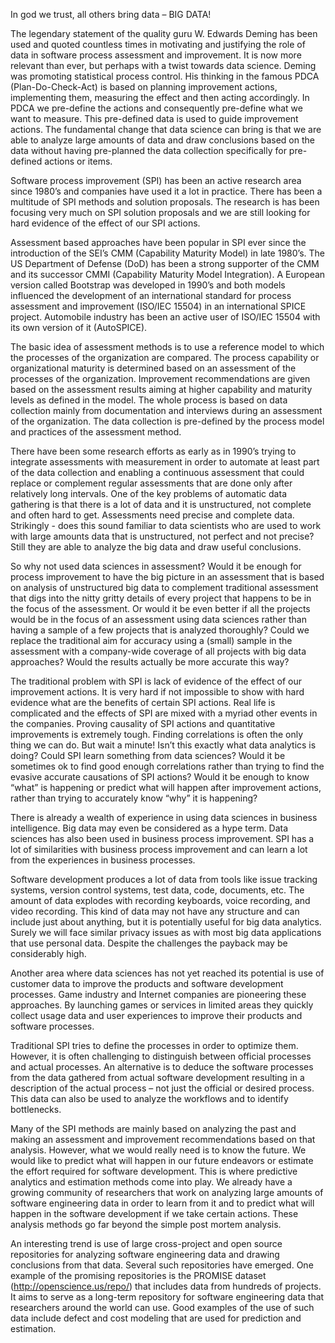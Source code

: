In god we trust, all others bring data – BIG DATA!

The legendary statement of the quality guru W. Edwards Deming has been used and quoted countless times in motivating and justifying the role of data in software process assessment and improvement. It is now more relevant than ever, but perhaps with a twist towards data science. Deming was promoting statistical process control. His thinking in the famous PDCA (Plan-Do-Check-Act) is based on planning improvement actions, implementing them, measuring the effect and then acting accordingly. In PDCA we pre-define the actions and consequently pre-define what we want to measure. This pre-defined data is used to guide improvement actions. The fundamental change that data science can bring is that we are able to analyze large amounts of data and draw conclusions based on the data without having pre-planned the data collection specifically for pre-defined actions or items. 

Software process improvement (SPI) has been an active research area since 1980’s and companies have used it a lot in practice. There has been a multitude of SPI methods and solution proposals. The research is has been focusing very much on SPI solution proposals and we are still looking for hard evidence of the effect of our SPI actions.

Assessment based approaches have been popular in SPI ever since the introduction of the SEI’s CMM (Capability Maturity Model) in late 1980’s. The US Department of Defense (DoD) has been a strong supporter of the CMM and its successor CMMI (Capability Maturity Model Integration). A European version called Bootstrap was developed in 1990’s and both models influenced the development of an international standard for process assessment and improvement (ISO/IEC 15504) in an international SPICE project. Automobile industry has been an active user of ISO/IEC 15504 with its own version of it (AutoSPICE). 

The basic idea of assessment methods is to use a reference model to which the processes of the organization are compared. The process capability or organizational maturity is determined based on an assessment of the processes of the organization. Improvement recommendations are given based on the assessment results aiming at higher capability and maturity levels as defined in the model. The whole process is based on data collection mainly from documentation and interviews during an assessment of the organization. The data collection is pre-defined by the process model and practices of the assessment method.

There have been some research efforts as early as in 1990’s trying to integrate assessments with measurement in order to automate at least part of the data collection and enabling a continuous assessment that could replace or complement regular assessments that are done only after relatively long intervals. One of the key problems of automatic data gathering is that there is a lot of data and it is unstructured, not complete and often hard to get. Assessments need precise and complete data. Strikingly - does this sound familiar to data scientists who are used to work with large amounts data that is unstructured, not perfect and not precise? Still they are able to analyze the big data and draw useful conclusions. 

So why not used data sciences in assessment? Would it be enough for process improvement to have the big picture in an assessment that is based on analysis of unstructured big data to complement traditional assessment that digs into the nitty gritty  details of every project that happens to be in the focus of the assessment. Or would it be even better if all the projects would be in the focus of an assessment using data sciences rather than having a sample of a few projects that is analyzed thoroughly? Could we replace the traditional aim for accuracy using a (small) sample in the assessment with a company-wide coverage of all projects with big data approaches? Would the results actually be more accurate this way?

The traditional problem with SPI is lack of evidence of the effect of our improvement actions. It is very hard if not impossible to show with hard evidence what are the benefits of certain SPI actions. Real life is complicated and the effects of SPI are mixed with a myriad other events in the companies. Proving causality of SPI actions and quantitative improvements is extremely tough. Finding correlations is often the only thing we can do. But wait a minute! Isn’t this exactly what data analytics is doing? Could SPI learn something from data sciences? Would it be sometimes ok to find good enough correlations rather than trying to find the evasive accurate causations of SPI actions? Would it be enough to know “what” is happening or predict what will happen after improvement actions, rather than trying to accurately know “why” it is happening?

There is already a wealth of experience in using data sciences in business intelligence. Big data may even be considered as a hype term. Data sciences has also been used in business process improvement. SPI has a lot of similarities with business process improvement and can learn a lot from the experiences in business processes.

Software development produces a lot of data from tools like issue tracking systems, version control systems, test data, code, documents, etc. The amount of data explodes with recording keyboards, voice recording, and video recording. This kind of data may not have any structure and can include just about anything, but it is potentially useful for big data analytics. Surely we will face similar privacy issues as with most big data applications that use personal data. Despite the challenges the payback may be considerably high.

Another area where data sciences has not yet reached its potential is use of customer data to improve the products and software development processes. Game industry and Internet companies are pioneering these approaches. By launching games or services in limited areas they quickly collect usage data and user experiences to improve their products and software processes.

Traditional SPI tries to define the processes in order to optimize them. However, it is often challenging to distinguish between official processes and actual processes. An alternative is to deduce the software processes from the data gathered from actual software development resulting in a description of the actual process – not just the official or desired process. This data can also be used to analyze the workflows and to identify bottlenecks. 

Many of the SPI methods are mainly based on analyzing the past and making an assessment and improvement recommendations based on that analysis. However, what we would really need is to know the future. We would like to predict what will happen in our future endeavors or estimate the effort required for software development. This is where predictive analytics and estimation methods come into play. We already have a growing community of researchers that work on analyzing large amounts of software engineering data in order to learn from it and to predict what will happen in the software development if we take certain actions. These analysis methods go far beyond the simple post mortem analysis.

An interesting trend is use of large cross-project and open source repositories for analyzing software engineering data and drawing conclusions from that data. Several such repositories have emerged. One example of the promising repositories is the PROMISE dataset (http://openscience.us/repo/) that includes data from hundreds of projects. It aims to serve as a long-term repository for software engineering data that researchers around the world can use. Good examples of the use of such data include defect and cost modeling that are used for prediction and estimation.


